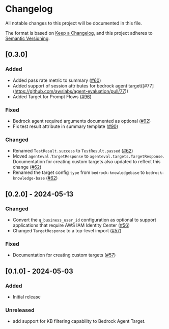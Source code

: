 # Changelog

All notable changes to this project will be documented in this file.

The format is based on [Keep a Changelog](https://keepachangelog.com/en/1.1.0/),
and this project adheres to [Semantic Versioning](https://semver.org/spec/v2.0.0.html).

## [0.3.0]

### Added
- Added pass rate metric to summary ([#60](https://github.com/awslabs/agent-evaluation/pull/60))
- Added support of session attributes for bedrock agent target([#77] (https://github.com/awslabs/agent-evaluation/pull/77))
- Added Target for Prompt Flows ([#96](https://github.com/awslabs/agent-evaluation/pull/96))


### Fixed
- Bedrock agent required arguments documented as optional ([#92](https://github.com/awslabs/agent-evaluation/pull/92))
- Fix test result attribute in summary template ([#90](https://github.com/awslabs/agent-evaluation/pull/90))

### Changed
- Renamed `TestResult.success` to `TestResult.passed` ([#62](https://github.com/awslabs/agent-evaluation/pull/62))
- Moved `agenteval.TargetResponse` to `agenteval.targets.TargetResponse`. Documentation for creating custom targets also updated to reflect this change ([#62](https://github.com/awslabs/agent-evaluation/pull/62))
- Renamed the target config `type` from `bedrock-knowledgebase` to `bedrock-knowledge-base` ([#62](https://github.com/awslabs/agent-evaluation/pull/62))

## [0.2.0] - 2024-05-13

### Changed
- Convert the `q_business_user_id` configuration as optional to support applications that require AWS IAM Identity Center ([#56](https://github.com/awslabs/agent-evaluation/pull/56))
- Changed `TargetResponse` to a top-level import ([#57](https://github.com/awslabs/agent-evaluation/pull/57))

### Fixed
- Documentation for creating custom targets ([#57](https://github.com/awslabs/agent-evaluation/pull/57))

## [0.1.0] - 2024-05-03

### Added
- Initial release

### Unreleased
- add support for KB filtering capability to Bedrock Agent Target.
